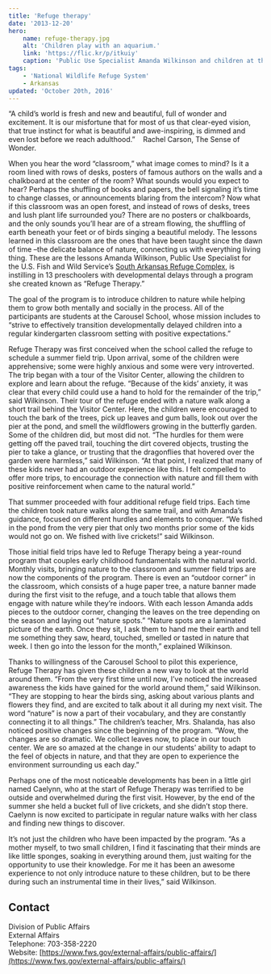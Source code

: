 ```yaml
---
title: 'Refuge therapy'
date: '2013-12-20'
hero:
    name: refuge-therapy.jpg
    alt: 'Children play with an aquarium.'
    link: 'https://flic.kr/p/itkuiy'
    caption: 'Public Use Specialist Amanda Wilkinson and children at the Carousel School set up a critter tank. Photo by USFWS.'
tags:
    - 'National Wildlife Refuge System'
    - Arkansas
updated: 'October 20th, 2016'
---
```


“A child’s world is fresh and new and beautiful, full of wonder and excitement. It is our misfortune that for most of us that clear-eyed vision, that true instinct for what is beautiful and awe-inspiring, is dimmed and even lost before we reach adulthood.”    Rachel Carson, The Sense of Wonder.

When you hear the word “classroom,” what image comes to mind? Is it a room lined with rows of desks, posters of famous authors on the walls and a chalkboard at the center of the room? What sounds would you expect to hear? Perhaps the shuffling of books and papers, the bell signaling it’s time to change classes, or announcements blaring from the intercom? Now what if this classroom was an open forest, and instead of rows of desks, trees and lush plant life surrounded you? There are no posters or chalkboards, and the only sounds you’ll hear are of a stream flowing, the shuffling of earth beneath your feet or of birds singing a beautiful melody. The lessons learned in this classroom are the ones that have been taught since the dawn of time –the delicate balance of nature, connecting us with everything living thing. These are the lessons Amanda Wilkinson, Public Use Specialist for the U.S. Fish and Wild Service’s [South Arkansas Refuge Complex](http://www.fws.gov/felsenthal/), is instilling in 13 preschoolers with developmental delays through a program she created known as “Refuge Therapy.”

The goal of the program is to introduce children to nature while helping them to grow both mentally and socially in the process. All of the participants are students at the Carousel School, whose mission includes to “strive to effectively transition developmentally delayed children into a regular kindergarten classroom setting with positive expectations.”

Refuge Therapy was first conceived when the school called the refuge to schedule a summer field trip. Upon arrival, some of the children were apprehensive; some were highly anxious and some were very introverted. The trip began with a tour of the Visitor Center, allowing the children to explore and learn about the refuge. “Because of the kids’ anxiety, it was clear that every child could use a hand to hold for the remainder of the trip,” said Wilkinson. Their tour of the refuge ended with a nature walk along a short trail behind the Visitor Center. Here, the children were encouraged to touch the bark of the trees, pick up leaves and gum balls, look out over the pier at the pond, and smell the wildflowers growing in the butterfly garden. Some of the children did, but most did not. “The hurdles for them were getting off the paved trail, touching the dirt covered objects, trusting the pier to take a glance, or trusting that the dragonflies that hovered over the garden were harmless,” said Wilkinson. “At that point, I realized that many of these kids never had an outdoor experience like this. I felt compelled to offer more trips, to encourage the connection with nature and fill them with positive reinforcement when came to the natural world.”

That summer proceeded with four additional refuge field trips. Each time the children took nature walks along the same trail, and with Amanda’s guidance, focused on different hurdles and elements to conquer. “We fished in the pond from the very pier that only two months prior some of the kids would not go on. We fished with live crickets!” said Wilkinson.

Those initial field trips have led to Refuge Therapy being a year-round program that couples early childhood fundamentals with the natural world. Monthly visits, bringing nature to the classroom and summer field trips are now the components of the program. There is even an “outdoor corner” in the classroom, which consists of a huge paper tree, a nature banner made during the first visit to the refuge, and a touch table that allows them engage with nature while they’re indoors. With each lesson Amanda adds pieces to the outdoor corner, changing the leaves on the tree depending on the season and laying out “nature spots.” “Nature spots are a laminated picture of the earth. Once they sit, I ask them to hand me their earth and tell me something they saw, heard, touched, smelled or tasted in nature that week. I then go into the lesson for the month,” explained Wilkinson.

Thanks to willingness of the Carousel School to pilot this experience, Refuge Therapy has given these children a new way to look at the world around them. “From the very first time until now, I’ve noticed the increased awareness the kids have gained for the world around them,” said Wilkinson. “They are stopping to hear the birds sing, asking about various plants and flowers they find, and are excited to talk about it all during my next visit. The word “nature” is now a part of their vocabulary, and they are constantly connecting it to all things.” The children’s teacher, Mrs. Shalanda, has also noticed positive changes since the beginning of the program. “Wow, the changes are so dramatic. We collect leaves now, to place in our touch center. We are so amazed at the change in our students’ ability to adapt to the feel of objects in nature, and that they are open to experience the environment surrounding us each day.”

Perhaps one of the most noticeable developments has been in a little girl named Caelynn, who at the start of Refuge Therapy was terrified to be outside and overwhelmed during the first visit. However, by the end of the summer she held a bucket full of live crickets, and she didn’t stop there. Caelynn is now excited to participate in regular nature walks with her class and finding new things to discover.

It’s not just the children who have been impacted by the program. “As a mother myself, to two small children, I find it fascinating that their minds are like little sponges, soaking in everything around them, just waiting for the opportunity to use their knowledge. For me it has been an awesome experience to not only introduce nature to these children, but to be there during such an instrumental time in their lives,” said Wilkinson.

## Contact

Division of Public Affairs  
External Affairs  
Telephone: 703-358-2220  
Website: [https://www.fws.gov/external-affairs/public-affairs/](https://www.fws.gov/external-affairs/public-affairs/)

